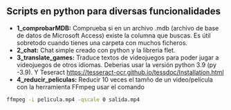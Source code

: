 ## Scripts en python para diversas funcionalidades
* __1_comprobarMDB:__ Comprueba si en un archivo .mdb (archivo de base de datos de Microsoft Access) existe la columna que buscas. Es útil sobretodo cuando tienes una carpeta con muchos ficheros.
* __2_chat:__ Chat simple creado con python y la libreria flet.
* __3_translate_games:__ Traduce textos de videojuegos para poder jugar a videojuegos de otros idiomas. Deberias usar la versión python 3.9 (py -3.9). Y Teseract https://tesseract-ocr.github.io/tessdoc/Installation.html
* __4_reducir_peliculas:__ Reducir 10 veces el tamño de un video/película con la herramienta FFmpeg usar el comando
```sh
ffmpeg -i pelicula.mp4 -qscale 0 salida.mp4
```
